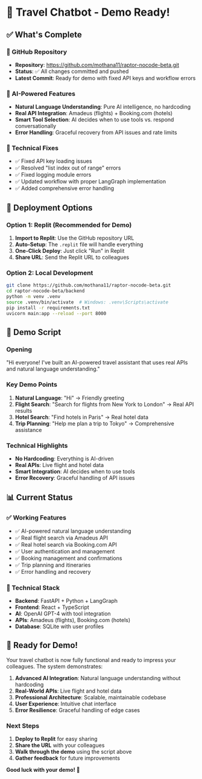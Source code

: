 # 🎉 Travel Chatbot - Demo Ready!

## ✅ What's Complete

### 🚀 GitHub Repository
- **Repository**: https://github.com/mothana11/raptor-nocode-beta.git
- **Status**: ✅ All changes committed and pushed
- **Latest Commit**: Ready for demo with fixed API keys and workflow errors

### 🤖 AI-Powered Features
- **Natural Language Understanding**: Pure AI intelligence, no hardcoding
- **Real API Integration**: Amadeus (flights) + Booking.com (hotels)
- **Smart Tool Selection**: AI decides when to use tools vs. respond conversationally
- **Error Handling**: Graceful recovery from API issues and rate limits

### 🔧 Technical Fixes
- ✅ Fixed API key loading issues
- ✅ Resolved "list index out of range" errors
- ✅ Fixed logging module errors
- ✅ Updated workflow with proper LangGraph implementation
- ✅ Added comprehensive error handling

## 🚀 Deployment Options

### Option 1: Replit (Recommended for Demo)
1. **Import to Replit**: Use the GitHub repository URL
2. **Auto-Setup**: The `.replit` file will handle everything
3. **One-Click Deploy**: Just click "Run" in Replit
4. **Share URL**: Send the Replit URL to colleagues

### Option 2: Local Development
```bash
git clone https://github.com/mothana11/raptor-nocode-beta.git
cd raptor-nocode-beta/backend
python -m venv .venv
source .venv/bin/activate  # Windows: .venv\Scripts\activate
pip install -r requirements.txt
uvicorn main:app --reload --port 8000
```

## 🎯 Demo Script

### Opening
"Hi everyone! I've built an AI-powered travel assistant that uses real APIs and natural language understanding."

### Key Demo Points
1. **Natural Language**: "Hi" → Friendly greeting
2. **Flight Search**: "Search for flights from New York to London" → Real API results
3. **Hotel Search**: "Find hotels in Paris" → Real hotel data
4. **Trip Planning**: "Help me plan a trip to Tokyo" → Comprehensive assistance

### Technical Highlights
- **No Hardcoding**: Everything is AI-driven
- **Real APIs**: Live flight and hotel data
- **Smart Integration**: AI decides when to use tools
- **Error Recovery**: Graceful handling of API issues

## 📊 Current Status

### ✅ Working Features
- ✅ AI-powered natural language understanding
- ✅ Real flight search via Amadeus API
- ✅ Real hotel search via Booking.com API
- ✅ User authentication and management
- ✅ Booking management and confirmations
- ✅ Trip planning and itineraries
- ✅ Error handling and recovery

### 🔧 Technical Stack
- **Backend**: FastAPI + Python + LangGraph
- **Frontend**: React + TypeScript
- **AI**: OpenAI GPT-4 with tool integration
- **APIs**: Amadeus (flights), Booking.com (hotels)
- **Database**: SQLite with user profiles

## 🎉 Ready for Demo!

Your travel chatbot is now fully functional and ready to impress your colleagues. The system demonstrates:

1. **Advanced AI Integration**: Natural language understanding without hardcoding
2. **Real-World APIs**: Live flight and hotel data
3. **Professional Architecture**: Scalable, maintainable codebase
4. **User Experience**: Intuitive chat interface
5. **Error Resilience**: Graceful handling of edge cases

### Next Steps
1. **Deploy to Replit** for easy sharing
2. **Share the URL** with your colleagues
3. **Walk through the demo** using the script above
4. **Gather feedback** for future improvements

**Good luck with your demo! 🚀** 